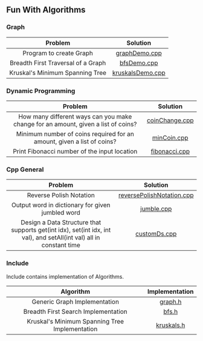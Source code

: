 ## Fun With Algorithms

### Graph
|Problem|Solution|
| :---------: | :---------: |
| Program to create Graph | [graphDemo.cpp](src/graph_theory/graphDemo.cpp) |
| Breadth First Traversal of a Graph | [bfsDemo.cpp](src/graph_theory/bfsDemo.cpp) |
| Kruskal's Minimum Spanning Tree  | [kruskalsDemo.cpp](src/graph_theory/kruskalsDemo.cpp) |

### Dynamic Programming
|Problem|Solution|
| :---------: | :---------: |
| How many different ways can you make change for an amount, given a list of coins?| [coinChange.cpp](src/dynamic_programming/coinChange.cpp) |
| Minimum number of coins required for an amount, given a list of coins?| [minCoin.cpp](src/dynamic_programming/minCoin.cpp) |
| Print Fibonacci number of the input location | [fibonacci.cpp](src/dynamic_programming/fibonacci.cpp) |

### Cpp General
|Problem|Solution|
| :---------: | :---------: |
| Reverse Polish Notation | [reversePolishNotation.cpp](src/cppGeneral/reversePolishNotation.cpp) |
| Output word in dictionary for given jumbled word | [jumble.cpp](src/cppGeneral/jumble.cpp) |
| Design a Data Structure that supports get(int idx), set(int idx, int val), and setAll(int val) all in constant time | [customDs.cpp](src/cppGeneral/customDs.cpp) |

### Include
Include contains implementation of Algorithms.

|Algorithm|Implementation|
| :---------: | :---------: |
| Generic Graph Implementation | [graph.h](include/graph.h) |
| Breadth First Search Implementation | [bfs.h](include/bfs.h) |
| Kruskal's Minimum Spanning Tree Implementation | [kruskals.h](include/kruskals.h) |

